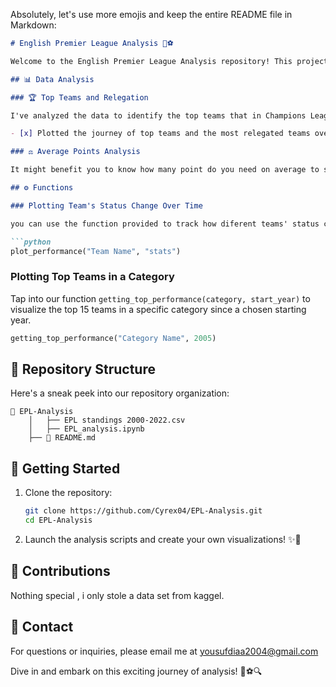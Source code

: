 Absolutely, let's use more emojis and keep the entire README file in Markdown:

```markdown
# English Premier League Analysis 🏴󠁧󠁢󠁥󠁮󠁧󠁿⚽

Welcome to the English Premier League Analysis repository! This project focuses on analyzing data from the last 20 years of the EPL. it delves into top teams, relegation, average points, and more. 📊⚽

## 📊 Data Analysis

### 🏆 Top Teams and Relegation

I've analyzed the data to identify the top teams that in Champions League qualification and the teams that relegated.(L Bozo) 🏆🔝

- [x] Plotted the journey of top teams and the most relegated teams over time.

### ⚖️ Average Points Analysis

It might benefit you to know how many point do you need on average to stay safe (to stat in EPL) and if you are good enough , then you can eye the 79 points-the average point sneeded to qualify to UCL.⚽

## ⚙️ Functions

### Plotting Team's Status Change Over Time

you can use the function provided to track how diferent teams' status changed over time , like manchester united 😒 

```python
plot_performance("Team Name", "stats")
```

### Plotting Top Teams in a Category

Tap into our function `getting_top_performance(category, start_year)` to visualize the top 15 teams in a specific category since a chosen starting year.

```python
getting_top_performance("Category Name", 2005)
```

## 📁 Repository Structure

Here's a sneak peek into our repository organization:

```
📁 EPL-Analysis
    │   ├── EPL standings 2000-2022.csv
    │   ├── EPL_analysis.ipynb
    ├── 📄 README.md

```

## 🚀 Getting Started

1. Clone the repository:
   ```sh
   git clone https://github.com/Cyrex04/EPL-Analysis.git
   cd EPL-Analysis
   ```

2. Launch the analysis scripts and create your own visualizations! ✨🚀

## 🤝 Contributions

Nothing special , i only stole a data set from kaggel.

## 📧 Contact

For questions or inquiries, please email me at yousufdiaa2004@gmail.com

Dive in and embark on this exciting journey of analysis! 🌟⚽🔍
```
